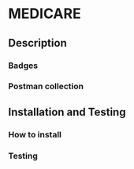 # MEDICARE

## Description

### Badges

### Postman collection

## Installation and Testing

### How to install 

### Testing 


